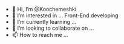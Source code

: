 - 👋 Hi, I’m @Koochemeshki
- 👀 I’m interested in ... Front-End developing
- 🌱 I’m currently learning ...
- 💞️ I’m looking to collaborate on ...
- 📫 How to reach me ...

<!---
Koochemeshki/Koochemeshki is a ✨ special ✨ repository because its `README.md` (this file) appears on your GitHub profile.
You can click the Preview link to take a look at your changes.
--->
